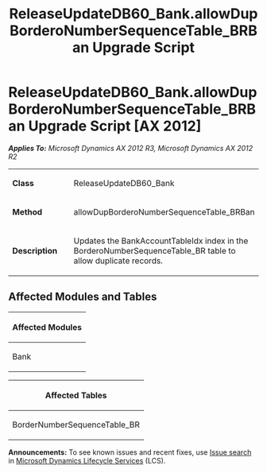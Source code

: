 ﻿---
title: ReleaseUpdateDB60_Bank.allowDupBorderoNumberSequenceTable_BRBan Upgrade Script
TOCTitle: ReleaseUpdateDB60_Bank.allowDupBorderoNumberSequenceTable_BRBan Upgrade Script
ms:assetid: bad40df8-f9d1-c370-58f7-542dae8edfeb
ms:mtpsurl: https://msdn.microsoft.com/en-us/library/JJ737126(v=AX.60)
ms:contentKeyID: 49710807
ms.date: 05/18/2015
mtps_version: v=AX.60
---

# ReleaseUpdateDB60\_Bank.allowDupBorderoNumberSequenceTable\_BRBan Upgrade Script [AX 2012]


_**Applies To:** Microsoft Dynamics AX 2012 R3, Microsoft Dynamics AX 2012 R2_

<table>
<colgroup>
<col style="width: 50%" />
<col style="width: 50%" />
</colgroup>
<tbody>
<tr class="odd">
<td><p><strong>Class</strong></p></td>
<td><p>ReleaseUpdateDB60_Bank</p></td>
</tr>
<tr class="even">
<td><p><strong>Method</strong></p></td>
<td><p>allowDupBorderoNumberSequenceTable_BRBan</p></td>
</tr>
<tr class="odd">
<td><p><strong>Description</strong></p></td>
<td><p>Updates the BankAccountTableIdx index in the BorderoNumberSequenceTable_BR table to allow duplicate records.</p></td>
</tr>
</tbody>
</table>


## Affected Modules and Tables

<table>
<colgroup>
<col style="width: 100%" />
</colgroup>
<thead>
<tr class="header">
<th><p>Affected Modules</p></th>
</tr>
</thead>
<tbody>
<tr class="odd">
<td><p>Bank</p></td>
</tr>
</tbody>
</table>


<table>
<colgroup>
<col style="width: 100%" />
</colgroup>
<thead>
<tr class="header">
<th><p>Affected Tables</p></th>
</tr>
</thead>
<tbody>
<tr class="odd">
<td><p>BorderNumberSequenceTable_BR</p></td>
</tr>
</tbody>
</table>

  
**Announcements:** To see known issues and recent fixes, use [Issue search](http://go.microsoft.com/fwlink/?linkid=389258) in [Microsoft Dynamics Lifecycle Services](http://go.microsoft.com/fwlink/?linkid=306505) (LCS).

